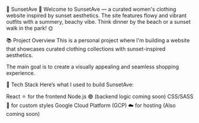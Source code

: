 🧡 SunsetAve
🌅 Welcome to SunsetAve — a curated women's clothing website inspired by sunset aesthetics. The site features flowy and vibrant outfits with a summery, beachy vibe. Think dinner by the beach or a sunset walk in the park! 🌞

📚 Project Overview
This is a personal project where I'm building a website that showcases curated clothing collections with sunset-inspired aesthetics.

The main goal is to create a visually appealing and seamless shopping experience.

🔧 Tech Stack
Here’s what I used to build SunsetAve:

React ⚛️ for the frontend
Node.js 🟢 (backend logic coming soon)
CSS/SASS 🎨 for custom styles
Google Cloud Platform (GCP) ☁️ for hosting (Also coming soon)